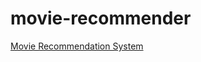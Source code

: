 ﻿# movie-recommender


[Movie Recommendation System](https://movie-recommendation-system-c8jdkhmrnhx2icjlq3wfju.streamlit.app/)



